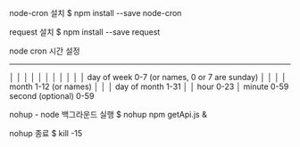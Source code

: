 
node-cron 설치
$ npm install --save node-cron

request 설치 
$ npm install --save request

node cron 시간 설정

* * * * * *
│ │ │ │ │ │
│ │ │ │ │ day of week   0-7 (or names, 0 or 7 are sunday)
│ │ │ │ month           1-12 (or names)
│ │ │ day of month      1-31
│ │ hour                0-23
│ minute 	              0-59
second (optional)       0-59

nohup - node 백그라운드 실행
$ nohup npm getApi.js &

nohup 종료
$ kill -15
